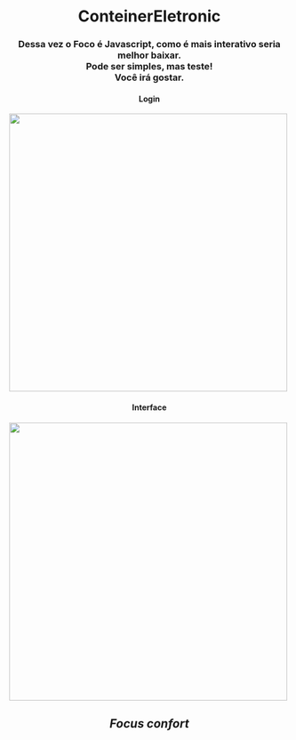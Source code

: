 <h1 align="center">ConteinerEletronic</h1>
<h3 align="center">Dessa vez o Foco é Javascript, como é mais interativo seria melhor baixar.<br>
Pode ser simples, mas teste! <br>
Você irá gostar.</h3>

<h4 align="center">Login</h4>
<img align="center" height="500em" src="" />
<h4 align="center">Interface</h4>
<img align="center" height="500em" src="" />

<h2 align="center"><i>Focus confort</i></h2>
